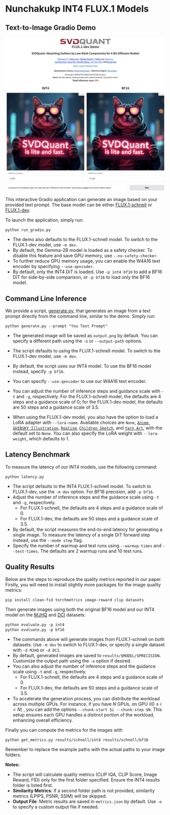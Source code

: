 # Nunchakukp INT4 FLUX.1 Models

## Text-to-Image Gradio Demo

![demo](./assets/demo.jpg)

This interactive Gradio application can generate an image based on your provided text prompt. The base model can be either [FLUX.1-schnell](https://huggingface.co/black-forest-labs/FLUX.1-schnell) or [FLUX.1-dev](https://huggingface.co/black-forest-labs/FLUX.1-dev).

To launch the application, simply run:

```shell
python run_gradio.py
```

* The demo also defaults to the FLUX.1-schnell model. To switch to the FLUX.1-dev model, use `-m dev`.
* By default, the Gemma-2B model is loaded as a safety checker. To disable this feature and save GPU memory, use `--no-safety-checker`.
* To further reduce GPU memory usage, you can enable the W4A16 text encoder by specifying `--use-qencoder`.
* By default, only the INT4 DiT is loaded. Use `-p int4 bf16` to add a BF16 DiT for side-by-side comparison, or `-p bf16` to load only the BF16 model.

## Command Line Inference

We provide a script, [generate.py](generate.py), that generates an image from a text prompt directly from the command line, similar to the demo. Simply run:

```shell
python generate.py --prompt "You Text Prompt"
```

* The generated image will be saved as `output.png` by default. You can specify a different path using the `-o` or `--output-path` options.
* The script defaults to using the FLUX.1-schnell model. To switch to the FLUX.1-dev model, use `-m dev`.
* By default, the script uses our INT4 model. To use the BF16 model instead, specify `-p bf16`.
* You can specify `--use-qencoder` to use our W4A16 text encoder.
* You can adjust the number of inference steps and guidance scale with `-t` and `-g`, respectively. For the FLUX.1-schnell model, the defaults are 4 steps and a guidance scale of 0; for the FLUX.1-dev model, the defaults are 50 steps and a guidance scale of 3.5.

* When using the FLUX.1-dev model, you also have the option to load a LoRA adapter with `--lora-name`. Available choices are `None`, [`Anime`](https://huggingface.co/alvdansen/sonny-anime-fixed), [`GHIBSKY Illustration`](https://huggingface.co/aleksa-codes/flux-ghibsky-illustration), [`Realism`](https://huggingface.co/XLabs-AI/flux-RealismLora), [`Children Sketch`](https://huggingface.co/Shakker-Labs/FLUX.1-dev-LoRA-Children-Simple-Sketch), and [`Yarn Art`](https://huggingface.co/linoyts/yarn_art_Flux_LoRA), with the default set to `None`. You can also specify the LoRA weight with `--lora-weight`, which defaults to 1.

## Latency Benchmark

To measure the latency of our INT4 models, use the following command:

```shell
python latency.py
```

* The script defaults to the INT4 FLUX.1-schnell model. To switch to FLUX.1-dev, use the `-m dev` option. For BF16 precision, add `-p bf16`.
* Adjust the number of inference steps and the guidance scale using `-t` and `-g`, respectively.
  - For FLUX.1-schnell, the defaults are 4 steps and a guidance scale of 0.
  - For FLUX.1-dev, the defaults are 50 steps and a guidance scale of 3.5.
* By default, the script measures the end-to-end latency for generating a single image. To measure the latency of a single DiT forward step instead, use the `--mode step` flag.
* Specify the number of warmup and test runs using `--warmup-times` and `--test-times`. The defaults are 2 warmup runs and 10 test runs.

## Quality Results

Below are the steps to reproduce the quality metrics reported in our paper. Firstly, you will need to install slightly more packages for the image quality metrics:

```shell
pip install clean-fid torchmetrics image-reward clip datasets
```

Then generate images using both the original BF16 model and our INT4 model on the [MJHQ](https://huggingface.co/datasets/playgroundai/MJHQ-30K) and [DCI](https://github.com/facebookresearch/DCI) datasets:

```shell
python evaluate.py -p int4
python evaluate.py -p bf16
```

* The commands above will generate images from FLUX.1-schnell on both datasets. Use `-m dev` to switch to FLUX.1-dev, or specify a single dataset with `-d MJHQ` or `-d DCI`.
* By default, generated images are saved to `results/$MODEL/$PRECISION`. Customize the output path using the `-o` option if desired.
* You can also adjust the number of inference steps and the guidance scale using `-t` and `-g`, respectively.
  - For FLUX.1-schnell, the defaults are 4 steps and a guidance scale of 0.
  - For FLUX.1-dev, the defaults are 50 steps and a guidance scale of 3.5.
* To accelerate the generation process, you can distribute the workload across multiple GPUs. For instance, if you have $N$ GPUs, on GPU $i (0 \le i < N)$ , you can add the options `--chunk-start $i --chunk-step $N`. This setup ensures each GPU handles a distinct portion of the workload, enhancing overall efficiency.

Finally you can compute the metrics for the images with

```shell
python get_metrics.py results/schnell/int4 results/schnell/bf16
```

Remember to replace the example paths with the actual paths to your image folders.

**Notes:**

- The script will calculate quality metrics (CLIP IQA, CLIP Score, Image Reward, FID) only for the first folder specified. Ensure the INT4 results folder is listed first.
- **Similarity Metrics**: If a second folder path is not provided, similarity metrics (LPIPS, PSNR, SSIM) will be skipped.
- **Output File**: Metric results are saved in `metrics.json` by default. Use `-o` to specify a custom output file if needed.
